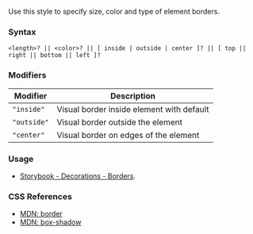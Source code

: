 Use this style to specify size, color and type of element borders.

### Syntax

```
<length>? || <color>? || [ inside | outside | center ]? || [ top || right || bottom || left ]?
```

### Modifiers

|Modifier|Description|
|----|----|
|`"inside"`|Visual border inside element with default|
|`"outside"`|Visual border outside the element|
|`"center"`|Visual border on edges of the element|

### Usage

* [Storybook - Decorations - Borders](../../storybook/decorations/borders.md).

### CSS References

* [MDN: border](!https://developer.mozilla.org/en-US/docs/Web/CSS/border)
* [MDN: box-shadow](!https://developer.mozilla.org/en-US/docs/Web/CSS/box-shadow)
